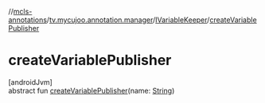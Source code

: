 //[mcls-annotations](../../../index.md)/[tv.mycujoo.annotation.manager](../index.md)/[IVariableKeeper](index.md)/[createVariablePublisher](create-variable-publisher.md)

# createVariablePublisher

[androidJvm]\
abstract fun [createVariablePublisher](create-variable-publisher.md)(name: [String](https://kotlinlang.org/api/latest/jvm/stdlib/kotlin/-string/index.html))
